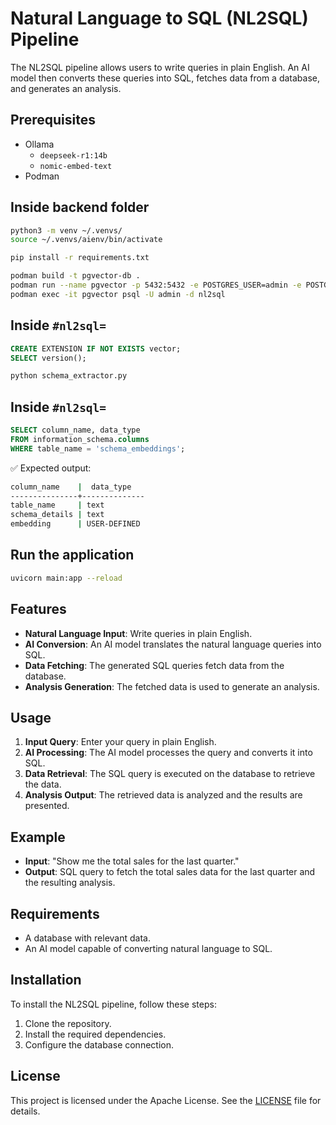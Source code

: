 # Natural Language to SQL (NL2SQL) Pipeline

The NL2SQL pipeline allows users to write queries in plain English. An AI model then converts these queries into SQL, fetches data from a database, and generates an analysis.

## Prerequisites

- Ollama
  - `deepseek-r1:14b`
  - `nomic-embed-text`
- Podman

## Inside backend folder

```sh
python3 -m venv ~/.venvs/
source ~/.venvs/aienv/bin/activate

pip install -r requirements.txt

podman build -t pgvector-db .
podman run --name pgvector -p 5432:5432 -e POSTGRES_USER=admin -e POSTGRES_PASSWORD=admin -e POSTGRES_DB=nl2sql -d pgvector-db
podman exec -it pgvector psql -U admin -d nl2sql
```
## Inside `#nl2sql=`
```sql
CREATE EXTENSION IF NOT EXISTS vector;
SELECT version();
```


```sh
python schema_extractor.py
```

## Inside `#nl2sql=`
```sql
SELECT column_name, data_type 
FROM information_schema.columns 
WHERE table_name = 'schema_embeddings';
```

✅ Expected output:
```sh
column_name    |  data_type   
---------------+--------------
table_name     | text
schema_details | text
embedding      | USER-DEFINED
```

## Run the application
```sh
uvicorn main:app --reload       
```

## Features
- **Natural Language Input**: Write queries in plain English.
- **AI Conversion**: An AI model translates the natural language queries into SQL.
- **Data Fetching**: The generated SQL queries fetch data from the database.
- **Analysis Generation**: The fetched data is used to generate an analysis.

## Usage
1. **Input Query**: Enter your query in plain English.
2. **AI Processing**: The AI model processes the query and converts it into SQL.
3. **Data Retrieval**: The SQL query is executed on the database to retrieve the data.
4. **Analysis Output**: The retrieved data is analyzed and the results are presented.

## Example
- **Input**: "Show me the total sales for the last quarter."
- **Output**: SQL query to fetch the total sales data for the last quarter and the resulting analysis.

## Requirements
- A database with relevant data.
- An AI model capable of converting natural language to SQL.

## Installation
To install the NL2SQL pipeline, follow these steps:
1. Clone the repository.
2. Install the required dependencies.
3. Configure the database connection.


## License
This project is licensed under the Apache License. See the [LICENSE](LICENSE) file for details.
